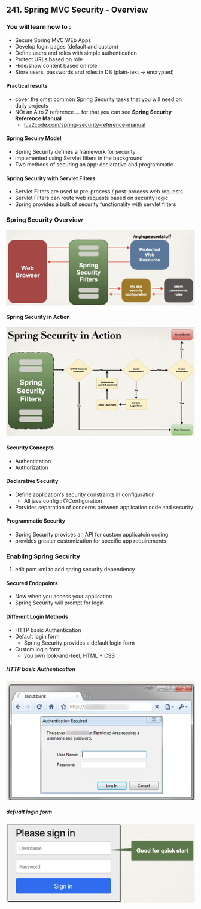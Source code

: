 ## 241. Spring MVC Security - Overview

### You will learn how to : 
* Secure Spring MVC WEb Apps 
* Develop login pages (default and custom)
* Define users and roles with simple authentication 
* Protect URLs based on role 
* Hide/show content based on role 
* Store users, passwords and roles in DB (plain-text -> encrypted)

#### Practical results 
* cover the omst common Spring Security tasks that you will need on daily projects
* NOt an A to Z reference ... for that you can see **Spring Security Reference Manual** 
  * [luv2code.com/spring-security-reference-manual](luv2code.com/spring-security-reference-manual)

#### Spring Secuiry Model 
* Spring Security defines a framework for security 
* implemented using Servlet filters in the background 
* Two methods of securing an app: declarative and programmatic

#### Spring Security with Servlet Filters 
* Servlet Filters are used to pre-process / post-process web requests 
* Servlet Filters can route web requests based on security logic 
* Spring provides a bulk of security functionality with servlet filters 

### Spring Security Overview 
![img.png](img.png)


#### Spring Security in Action 
![img_1.png](img_1.png)

#### Security Concepts 
* Authentication 
* Authorization 


#### Declarative Security 
* Define application's security constraints in configuration 
  * All java config : @Configuration 
* Porvides separation of concerns between application code and security 

#### Programmatic Security 
* Spring Security provices an API for custom applicatoin coding 
* provides greater customization for specific app requirements 

### Enabling Spring Security 
1. edit pom.xml to add spring security dependency 

#### Secured Endppoints 
* Now when you access your application 
* Spring Security will prompt for login 

#### Different Login Methods 
* HTTP basic Authentication 
* Default login form 
  * Spring Security provides a default login form 
* Custom login form 
  * you own look-and-feel, HTML + CSS 

##### HTTP basic Authentication 
![img_2.png](img_2.png)

##### defualt login form 
![img_3.png](img_3.png)

